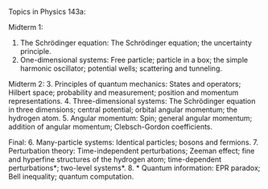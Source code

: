 Topics in Physics 143a:

Midterm 1:
1. The Schrödinger equation: The Schrödinger equation; the uncertainty principle.
2. One-dimensional systems: Free particle; particle in a box; the simple harmonic oscillator; potential wells; scattering and tunneling.

Midterm 2:
3. Principles of quantum mechanics: States and operators; Hilbert space; probability and measurement; position and momentum representations.
4. Three-dimensional systems: The Schrödinger equation in three dimensions; central potential;
orbital angular momentum; the hydrogen atom.
5. Angular momentum: Spin; general angular momentum; addition of angular momentum; Clebsch-Gordon coefficients.

Final:
6. Many-particle systems: Identical particles; bosons and fermions.
7. Perturbation theory: Time-independent perturbations; Zeeman effect; fine and hyperfine structures of the hydrogen atom; time-dependent perturbations\*; two-level systems\*.
8. \* Quantum information: EPR paradox; Bell inequality; quantum computation.
